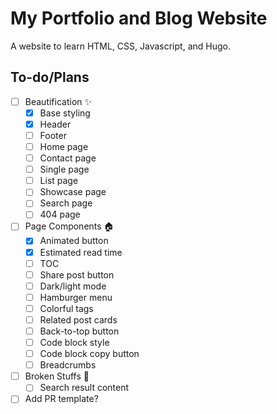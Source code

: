 # My Portfolio and Blog Website

A website to learn HTML, CSS, Javascript, and Hugo.

## To-do/Plans

- [ ] Beautification :sparkles:
    - [x] Base styling
    - [x] Header
    - [ ] Footer
    - [ ] Home page
    - [ ] Contact page
    - [ ] Single page
    - [ ] List page
    - [ ] Showcase page
    - [ ] Search page
    - [ ] 404 page

- [ ] Page Components :house:
    - [x] Animated button
    - [x] Estimated read time
    - [ ] TOC
    - [ ] Share post button
    - [ ] Dark/light mode
    - [ ] Hamburger menu
    - [ ] Colorful tags
    - [ ] Related post cards
    - [ ] Back-to-top button
    - [ ] Code block style
    - [ ] Code block copy button
    - [ ] Breadcrumbs
    
- [ ] Broken Stuffs :wrench:
    - [ ] Search result content
    
- [ ] Add PR template?
